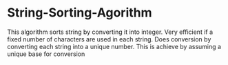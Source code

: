 # String-Sorting-Agorithm
This algorithm sorts string by converting it into integer. Very efficient if a fixed number of characters are  used in each string.
Does conversion by converting each string into a unique number. This is achieve by assuming a unique base for conversion
